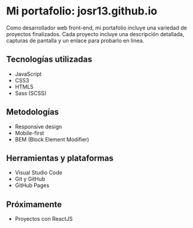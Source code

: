 # Mi portafolio: josr13.github.io

Como desarrollador web front-end, mi portafolio incluye una variedad de proyectos finalizados. Cada proyecto incluye una descripción detallada, capturas de pantalla y un enlace para probarlo en línea. 

## Tecnologías utilizadas
- JavaScript
- CSS3
- HTML5
- Sass (SCSS)

## Metodologías
- Responsive design
- Mobile-first
- BEM (Block Element Modifier)

## Herramientas y plataformas
- Visual Studio Code
- Git y GitHub
- GitHub Pages

## Próximamente
- Proyectos con ReactJS
